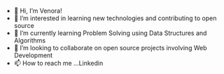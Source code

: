 - 👋 Hi, I’m Venora!
- 👀 I’m interested in learning new technologies and contributing to open source
- 🌱 I’m currently learning Problem Solving using Data Structures and Algorithms
- 💞️ I’m looking to collaborate on open source projects involving Web Development
- 📫 How to reach me ...Linkedin

<!---
venora-pinto/venora-pinto is a ✨ special ✨ repository because its `README.md` (this file) appears on your GitHub profile.
You can click the Preview link to take a look at your changes.
--->
